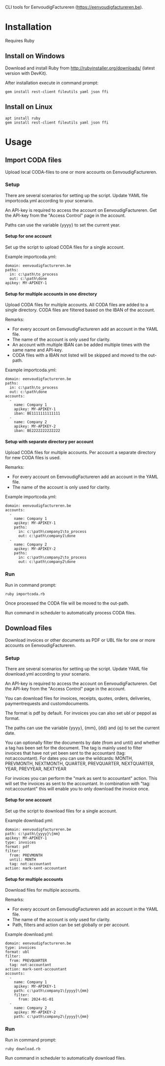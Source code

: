 CLI tools for EenvoudigFactureren (https://eenvoudigfactureren.be).

# Installation

Requires Ruby

## Install on Windows

Download and install Ruby from http://rubyinstaller.org/downloads/ (latest version with DevKit).

After installation execute in command prompt:
```
gem install rest-client fileutils yaml json ffi
```

## Install on Linux

```
apt install ruby
gem install rest-client fileutils yaml json ffi
```

# Usage

## Import CODA files

Upload local CODA-files to one or more accounts on EenvoudigFactureren.

### Setup

There are several scenarios for setting up the script. Update YAML file importcoda.yml according to your scenario.

An API-key is required to access the account on EenvoudigFactureren. Get the API-key from the "Access Control" page in the account.

Paths can use the variable {yyyy} to set the current year.

#### Setup for one account

Set up the script to upload CODA files for a single account.

Example importcoda.yml:

```
domain: eenvoudigfactureren.be
paths:
  in: c:\path\to_process
  out: c:\path\done
apikey: MY-APIKEY-1
```

#### Setup for multiple accounts in one directory

Upload CODA files for multiple accounts. All CODA files are added to a single directory. CODA files are filtered based on the IBAN of the account.

Remarks:
- For every account on EenvoudigFactureren add an account in the YAML file.
- The name of the account is only used for clarity.
- An account with multiple IBAN can be added multiple times with the same name and API-key.
- CODA files with a IBAN not listed will be skipped and moved to the out-path.

Example importcoda.yml:

```
domain: eenvoudigfactureren.be
paths:
  in: c:\path\to_process
  out: c:\path\done
accounts:
  - 
    name: Company 1
    apikey: MY-APIKEY-1
    iban: BE1111111111111
  -
    name: Company 2
    apikey: MY-APIKEY-2
    iban: BE2222222222222
```

#### Setup with separate directory per account

Upload CODA files for multiple accounts. Per account a separate directory for new CODA files is used.

Remarks:
- For every account on EenvoudigFactureren add an account in the YAML file.
- The name of the account is only used for clarity.

Example importcoda.yml:

```
domain: eenvoudigfactureren.be
accounts:
  - 
    name: Company 1
    apikey: MY-APIKEY-1
    paths:
      in: c:\path\company1\to_process
      out: c:\path\company1\done
  -
    name: Company 2
    apikey: MY-APIKEY-2
    paths:
      in: c:\path\company2\to_process
      out: c:\path\company2\done
```

### Run

Run in command prompt:
```
ruby importcoda.rb
```

Once processed the CODA file will be moved to the out-path.

Run command in scheduler to automatically process CODA files.

## Download files

Download invoices or other documents as PDF or UBL file for one or more accounts on EenvoudigFactureren.

### Setup

There are several scenarios for setting up the script. Update YAML file download.yml according to your scenario.

An API-key is required to access the account on EenvoudigFactureren. Get the API-key from the "Access Control" page in the account.

You can download files for invoices, receipts, quotes, orders, deliveries, paymentrequests and customdocuments.

The format is pdf by default. For invoices you can also set ubl or peppol as format.

The paths can use the variable {yyyy}, {mm}, {dd} and {q} to set the current date.

You can optionally filter the documents by date (from and until) and whether a tag has been set for the document. The tag is mainly used to filter invoices that have not yet been sent to the accountant (tag: not:accountant).
For dates you can use the wildcards: MONTH, PREVMONTH, NEXTMONTH, QUARTER, PREVQUARTER, NEXTQUARTER, YEAR, PREVYEAR, NEXTYEAR

For invoices you can perform the "mark as sent to accountant" action. This will set the invoices as sent to the accountant. In combination with "tag: not:accountant" this will enable you to only download the invoice once.

#### Setup for one account

Set up the script to download files for a single account.

Example download.yml:

```
domain: eenvoudigfactureren.be
path: c:\path\{yyyy}\{mm}
apikey: MY-APIKEY-1
type: invoices
format: pdf
filter:
  from: PREVMONTH
  until: MONTH
  tag: not:accountant
action: mark-sent-accountant
```

#### Setup for multiple accounts

Download files for multiple accounts.

Remarks:
- For every account on EenvoudigFactureren add an account in the YAML file.
- The name of the account is only used for clarity.
- Path, filters and action can be set globally or per account.

Example download.yml:

```
domain: eenvoudigfactureren.be
type: invoices
format: ubl
filter:
  from: PREVQUARTER
  tag: not:accountant
action: mark-sent-accountant
accounts:
  - 
    name: Company 1
    apikey: MY-APIKEY-1
    path: c:\path\company1\{yyyy}\{mm}
    filter:
      from: 2024-01-01
  -
    name: Company 2
    apikey: MY-APIKEY-2
    path: c:\path\company2\{yyyy}\{mm}
```

### Run

Run in command prompt:
```
ruby download.rb
```

Run command in scheduler to automatically download files.